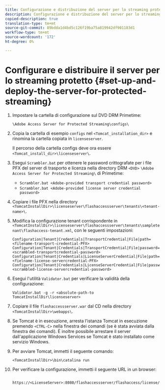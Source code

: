 ```yaml
---
title: Configurazione e distribuzione del server per lo streaming protetto
description: Configurazione e distribuzione del server per lo streaming protetto
copied-description: true
translation-type: tm+mt
source-git-commit: 89bdda1d4bd5c126f19ba75a819942df901183d1
workflow-type: tm+mt
source-wordcount: '172'
ht-degree: 0%

---
```



# Configurare e distribuire il server per lo streaming protetto {#set-up-and-deploy-the-server-for-protected-streaming}

1. Impostare la cartella di configurazione sul DVD DRM Primetime:

   `\Adobe Access Server for Protected Streaming\configs\`
1. Copia la cartella di esempio `configs` nel `<Tomcat_installation_dir>` e rinomina la cartella copiata in `licenseserver`.

   Il percorso della cartella configs deve ora essere `<Tomcat_install_dir>\licenseserver\`.
1. Esegui `Scrambler.bat` per ottenere le password crittografate per i file PFX del server di trasporto e licenza nella directory DRM `<DVD>` `\Adobe Access Server for Protected Streaming\` di Primetime:

   * `Scrambler.bat <Adobe-provided transport credential password>`
   * `Scrambler.bat <Adobe-provided license server credential password>`

1. Copiare i file PFX nella directory `<TomcatInstallDir>\licenseserver\flashaccessserver\tenants\<tenant-name>\`.
1. Modifica la configurazione tenant corrispondente in `<TomcatInstallDir>\licenseserver\flashaccessserver\tenants\sampletenant\flashaccess-tenant.xml`, con le seguenti impostazioni:

   ```
   Configuration|Tenant|Credentials|TransportCredential|File|path=<filename-transport-credential-PFX> 
   Configuration|Tenant|Credentials|TransportCredential|File|password=<scrambled-transportcredential-password> 
   Configuration|Tenant|Credentials|LicenseServerCredential|File|path=<fielname-license-servercredential-PFX> 
   Configuration|Tenant|Credentials|LicenseServerCredential|File|password=<scrambled-license-servercredential-password>
   ```

1. Esegui l&#39;utilità `Validator.bat` per verificare la validità della configurazione:

   ```
   Validator.bat -g -r <absolute-path-to TomcatInstallDir\licenseserver>
   ```

1. Copiare il file `flashaccessserver.war` dal CD nella directory `<TomcatInstallDir>\webapps\`.
1. Se Tomcat è in esecuzione, arresta l&#39;istanza Tomcat in esecuzione premendo `<CTRL-C>` nella finestra dei comandi (se è stata avviata dalla finestra dei comandi). È inoltre possibile arrestare il server dall&#39;applicazione Windows Services se Tomcat è stato installato come servizio Windows.
1. Per avviare Tomcat, immetti il seguente comando:

   ```
   <TomcatInstallDir>\bin\catalina run
   ```

1. Per verificare la configurazione, immetti il seguente URL in un browser:

   ```
    https://<LicenseServer>:8080/flashaccessserver/flashaccess/license/v2
   ```

